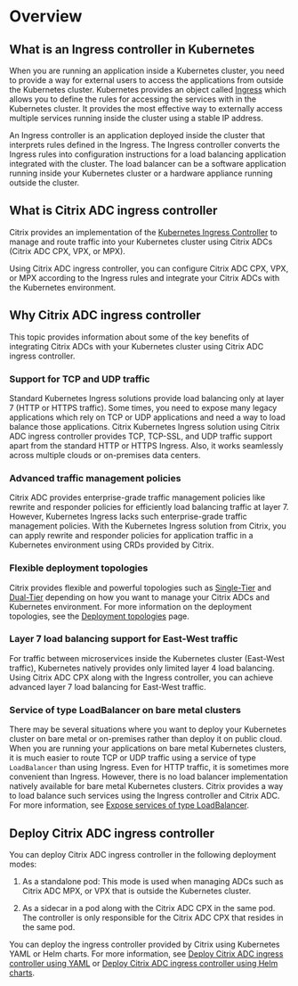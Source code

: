 
# Overview

## What is an Ingress controller in Kubernetes

When you are running an application inside a Kubernetes cluster, you need to provide a way for external users to access the applications from outside the Kubernetes cluster. Kubernetes provides an object called [Ingress](https://kubernetes.io/docs/concepts/services-networking/ingress/) which allows you to define the rules for accessing the services with in the Kubernetes cluster. It provides the most effective way to externally access multiple services running inside the cluster using a stable IP address.

An Ingress controller is an application deployed inside the cluster that interprets rules defined in the Ingress. The Ingress controller converts the Ingress rules into configuration instructions for a load balancing application integrated with the cluster. The load balancer can be a software application running inside your Kubernetes cluster or a hardware appliance running outside the cluster.

## What is Citrix ADC ingress controller

Citrix provides an implementation of the [Kubernetes Ingress Controller](https://kubernetes.io/docs/concepts/services-networking/ingress/#ingress-controllers) to manage and route traffic into your Kubernetes cluster using Citrix ADCs (Citrix ADC CPX, VPX, or MPX).

Using Citrix ADC ingress controller, you can configure Citrix ADC CPX, VPX, or MPX according to the Ingress rules and integrate your Citrix ADCs with the Kubernetes environment.

## Why Citrix ADC ingress controller

This topic provides information about some of the key benefits of integrating Citrix ADCs with your Kubernetes cluster using Citrix ADC ingress controller.

### Support for TCP and UDP traffic

Standard Kubernetes Ingress solutions provide load balancing only at layer 7 (HTTP or HTTPS traffic). Some times, you need to expose many legacy applications which rely on TCP or UDP applications and need a way to load balance those applications. Citrix Kubernetes Ingress solution using Citrix ADC ingress controller provides TCP, TCP-SSL, and UDP traffic support apart from the standard HTTP or HTTPS Ingress. Also, it works seamlessly across multiple clouds or on-premises data centers.

### Advanced traffic management policies

Citrix ADC provides enterprise-grade traffic management policies like rewrite and responder policies for efficiently load balancing traffic at layer 7. However, Kubernetes Ingress lacks such enterprise-grade traffic management policies. With the Kubernetes Ingress solution from Citrix, you can apply rewrite and responder policies for application traffic in a Kubernetes environment using CRDs provided by Citrix.

### Flexible deployment topologies

Citrix provides flexible and powerful topologies such as [Single-Tier](deployment-topologies.md#single-tier-topology) and [Dual-Tier](deployment-topologies.md#dual-tier-topology) depending on how you want to manage your Citrix ADCs and Kubernetes environment. For more information on the deployment topologies, see the
[Deployment topologies](deployment-topologies.md) page.

### Layer 7 load balancing support for East-West traffic

For traffic between microservices inside the Kubernetes cluster (East-West traffic), Kubernetes natively provides only limited layer 4 load balancing. Using Citrix ADC CPX along with the Ingress controller, you can achieve advanced layer 7 load balancing for East-West traffic.

### Service of type LoadBalancer on bare metal clusters

There may be several situations where you want to deploy your Kubernetes cluster on bare metal or on-premises rather than deploy it on public cloud. When you are running your applications on bare metal Kubernetes clusters, it is much easier to route TCP or UDP traffic using a service of type `LoadBalancer` than using Ingress. Even for HTTP traffic, it is sometimes more convenient than Ingress. However, there is no load balancer implementation natively available for bare metal Kubernetes clusters. Citrix provides a way to load balance such services using the Ingress controller and Citrix ADC. For more information, see [Expose services of type LoadBalancer](https://developer-docs.citrix.com/projects/citrix-k8s-ingress-controller/en/latest/network/type_loadbalancer/).

## Deploy Citrix ADC ingress controller

You can deploy Citrix ADC ingress controller in the following deployment modes:

1. As a standalone pod: This mode is used when managing ADCs such as Citrix ADC MPX, or VPX that is outside the Kubernetes cluster.

1. As a sidecar in a pod along with the Citrix ADC CPX in the same pod. The controller is only responsible for the Citrix ADC CPX that resides in the same pod.

You can deploy the ingress controller provided by Citrix using Kubernetes YAML or Helm charts. For more information, see [Deploy Citrix ADC ingress controller using YAML](deploy/deploy-cic-yaml.md) or [Deploy Citrix ADC ingress controller using Helm charts](deploy/deploy-cic-helm.md).
